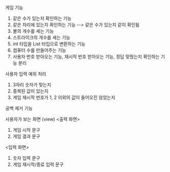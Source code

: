 게임 기능
1. 같은 수가 있는지 확인하는 기능
2. 같은 자리에 있는지 확인하는 기능 --> 같은 수가 있는지 같이 확인됨
3. 볼의 개수를 세는 기능
4. 스트라이크의 개수를 세는 기능
5. int 타입을 List<Integer> 타입으로 변환하는 기능
6. 컴퓨터 수를 만들어주는 기능
7. 사용자 번호 받아오는 기능, 재시작 번호 받아오는 기능, 정답 맞췄는지 확인하는 기능 분리 


사용자 입력 예외 처리
1. 3자리 숫자가 맞는지
2. 중복된 값이 있는지
3. 게임 재시작 번호가 1, 2 이외의 값이 들어오진 않았는지

공백 제거 기능

사용자가 보는 화면 (view)
<출력 화면>
1. 게임 시작 문구
2. 게임 결과 문구

<입력 화면>
1. 숫자 입력 문구
2. 게임 재시작/종료 입력 문구